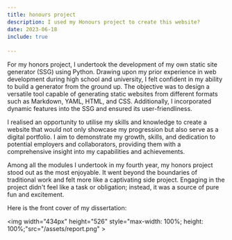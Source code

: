 ```yaml
---
title: honours project
description: I used my Honours project to create this website?
date: 2023-06-18
include: true

---
```


For my honors project, I undertook the development of my own static site generator (SSG) 
using Python. Drawing upon my prior experience in web development during high school and 
university, I felt confident in my ability to build a generator from the ground up. 
The objective was to design a versatile tool capable of generating static websites 
from different formats such as Markdown, YAML, HTML, and CSS. Additionally, I incorporated 
dynamic features into the SSG and ensured its user-friendliness.

I realised an opportunity to utilise my skills and knowledge to create a website 
that would not only showcase my progression but also serve as a digital portfolio. 
I aim to demonstrate my growth, skills, and dedication to potential employers and collaborators, 
providing them with a comprehensive insight into my capabilities and achievements.

Among all the modules I undertook in my fourth year, 
my honors project stood out as the most enjoyable. 
It went beyond the boundaries of traditional work and felt more like a captivating 
side project. Engaging in the project didn't feel like a task or obligation; 
instead, it was a source of pure fun and excitement. 

Here is the front cover of my dissertation:

<img width="434px" height="526" style="max-width: 100%; height: 100%;"src="/assets/report.png" >




















